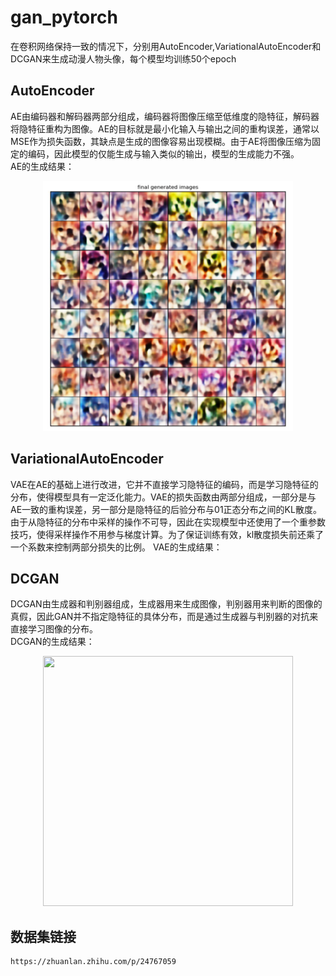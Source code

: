 # gan_pytorch
在卷积网络保持一致的情况下，分别用AutoEncoder,VariationalAutoEncoder和DCGAN来生成动漫人物头像，每个模型均训练50个epoch
## **AutoEncoder**
AE由编码器和解码器两部分组成，编码器将图像压缩至低维度的隐特征，解码器将隐特征重构为图像。AE的目标就是最小化输入与输出之间的重构误差，通常以MSE作为损失函数，其缺点是生成的图像容易出现模糊。由于AE将图像压缩为固定的编码，因此模型的仅能生成与输入类似的输出，模型的生成能力不强。  
AE的生成结果：  
<div align=center><img src="https://github.com/Lijingkan/gan_pytorch/blob/master/images/ae_img.png" width="400" height="400" /></div>

## **VariationalAutoEncoder**
VAE在AE的基础上进行改进，它并不直接学习隐特征的编码，而是学习隐特征的分布，使得模型具有一定泛化能力。VAE的损失函数由两部分组成，一部分是与AE一致的重构误差，另一部分是隐特征的后验分布与01正态分布之间的KL散度。由于从隐特征的分布中采样的操作不可导，因此在实现模型中还使用了一个重参数技巧，使得采样操作不用参与梯度计算。为了保证训练有效，kl散度损失前还乘了一个系数来控制两部分损失的比例。
  VAE的生成结果：
  

## **DCGAN**
DCGAN由生成器和判别器组成，生成器用来生成图像，判别器用来判断的图像的真假，因此GAN并不指定隐特征的具体分布，而是通过生成器与判别器的对抗来直接学习图像的分布。  
DCGAN的生成结果：  
<div align=center><img src="https://github.com/Lijingkan/gan_pytorch/blob/master/images/dcgan_img.png" width="400" height="400" /></div>

## 数据集链接
```
https://zhuanlan.zhihu.com/p/24767059
```


